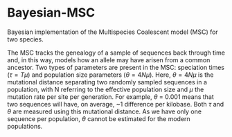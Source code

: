 # Bayesian-MSC

Bayesian implementation of the Multispecies Coalescent model (MSC) for two species.

The MSC tracks the genealogy of a sample of sequences back through time and, in this way, models how an allele may have arisen from a common ancestor. Two types of parameters are present in the MSC: speciation times ($\tau = T\mu$) and population size parameters ($\theta = 4N\mu$). Here, $\theta = 4N\mu$ is the mutational distance separating two randomly sampled sequences in a population, with N referring to the effective population size and $\mu$ the mutation rate per site per generation. For example, $\theta$ = 0.001 means that two sequences will have, on average, ~1 difference per kilobase. Both $\tau$ and $\theta$ are measured using this mutational distance. As we have only one sequence per population, $\theta$ cannot be estimated for the modern populations.
